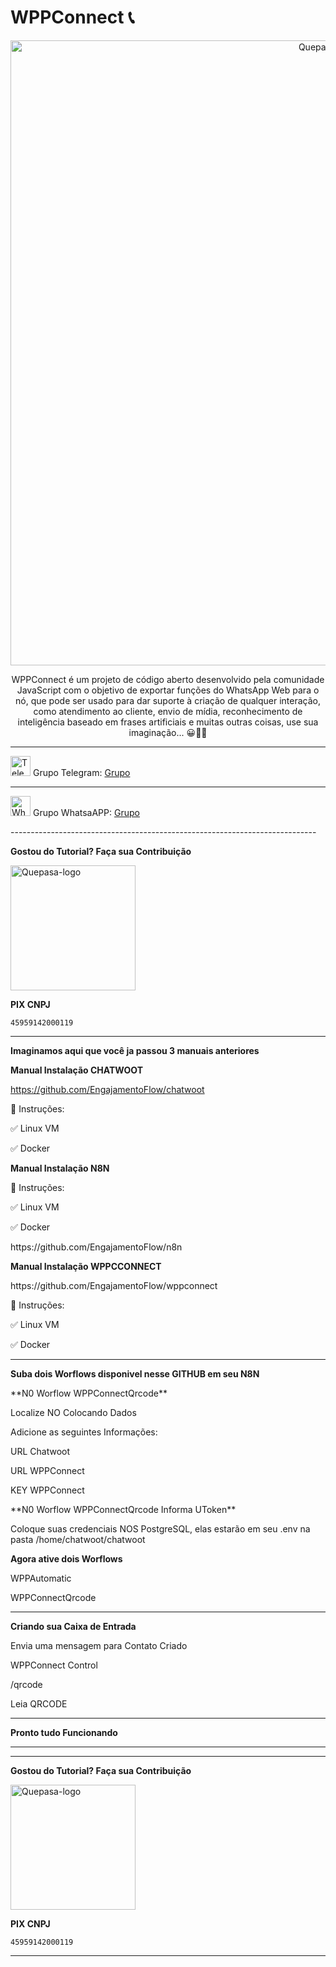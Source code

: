 # WPPConnect 📞

<p align="center">
	<img src="https://github.com/EngajamentoFlow/wppconnect/blob/main/wppconnect-banner.jpeg" alt="Quepasa-logo" width="1000" />

<p align="center">WPPConnect é um projeto de código aberto desenvolvido pela comunidade JavaScript com o objetivo de exportar funções do WhatsApp Web para o nó, que pode ser usado para dar suporte à criação de qualquer interação, como atendimento ao cliente, envio de mídia, reconhecimento de inteligência baseado em frases artificiais e muitas outras coisas, use sua imaginação... 😀🤔💭</p>

</p>
<hr />
<p align="left">
	<img src="https://telegram.org/favicon.ico" alt="Telegram-logo" width="32" />
	<span>Grupo Telegram: </span>
	<a href="https://t.me/wppconnect" target="_blank">Grupo</a>
</p>
<hr />
<p align="left">
	<img src="https://whatsapp.com/favicon.ico" alt="WhatsAPP-logo" width="32" />
	<span>Grupo WhatsaAPP: </span>
	<a href="https://telinkei.com/gp-wppconnect-zap" target="_blank">Grupo</a>
</p>
----------------------------------------------------------------------------
</p>

**Gostou do Tutorial? Faça sua Contribuição**

<img src="https://github.com/EngajamentoFlow/quepasa/blob/main/Contribui%C3%A7%C3%A3o.png" alt="Quepasa-logo" width="200" />
</p>

**PIX CNPJ**

```
45959142000119	
```
----------------------------------------------------------------------------

</p>

**Imaginamos aqui que você ja passou 3 manuais anteriores**

</p>

**Manual Instalação CHATWOOT**

</p>

https://github.com/EngajamentoFlow/chatwoot
</p>
🧰 Instruções:
</p>
✅  Linux VM
</p>
✅  Docker
</p>

**Manual Instalação N8N**

</p>
🧰 Instruções:
</p>
✅  Linux VM
</p>
✅  Docker
</p>
https://github.com/EngajamentoFlow/n8n
</p>

**Manual Instalação WPPCCONNECT**

</p>
https://github.com/EngajamentoFlow/wppconnect
</p>
🧰 Instruções:
</p>
✅  Linux VM
</p>
✅  Docker
</p>

----------------------------------------------------------------------------

**Suba dois Worflows disponivel nesse GITHUB em seu N8N**

</p>
**N0 Worflow WPPConnectQrcode**
</p>
Localize NO Colocando Dados
</p>
Adicione as seguintes Informações:
</p>
</p>
URL Chatwoot
</p>
URL WPPConnect
</p>
KEY WPPConnect
</p>
**N0 Worflow WPPConnectQrcode Informa UToken**
</p>
Coloque suas credenciais NOS PostgreSQL, elas estarão em seu .env na pasta /home/chatwoot/chatwoot
</p>

**Agora ative dois Worflows**

</p>
WPPAutomatic
</p>
WPPConnectQrcode
</p>

----------------------------------------------------------------------------

**Criando sua Caixa de Entrada**

</p>
Envia uma mensagem para Contato Criado
</p>
WPPConnect Control
</p>
/qrcode
</p>
Leia QRCODE
</p>

----------------------------------------------------------------------------


**Pronto tudo Funcionando**

----------------------------------------------------------------------------
----------------------------------------------------------------------------

**Gostou do Tutorial? Faça sua Contribuição**

<img src="https://github.com/EngajamentoFlow/quepasa/blob/main/Contribui%C3%A7%C3%A3o.png" alt="Quepasa-logo" width="200" />
</p>


**PIX CNPJ**

```
45959142000119	
```

----------------------------------------------------------------------------
